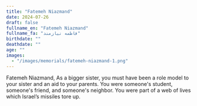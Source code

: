 ```yaml
---
title: "Fatemeh Niazmand"
date: 2024-07-26
draft: false
fullname_en: "Fatemeh Niazmand"
fullname_fa: "فاطمه نیازمند"
birthdate: ""
deathdate: ""
age: ""
images:
  - "/images/memorials/fatemeh-niazmand-1.png"
---
```


Fatemeh Niazmand,
As a bigger sister, you must have been a role model to your sister and an aid to your parents. You were someone's student, someone's friend, and someone's neighbor. You were part of a web of lives which Israel’s missiles tore up.